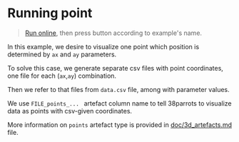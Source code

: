 # Running point

> [Run online](http://tinyurl.com/te3bsoh), then press button according to example's name.

In this example, we desire to visualize one point which position is determined by `ax` and `ay` parameters.

To solve this case, we generate separate csv files with point coordinates,
one file for each (`ax`,`ay`) combination.

Then we refer to that files from `data.csv` file, among with parameter values.

We use `FILE_points_... ` artefact column name to tell 38parrots to visualize data as points with csv-given coordinates.

More information on `points` artefact type is provided in [doc/3d_artefacts.md](../../../doc/3d_artefacts.md) file.